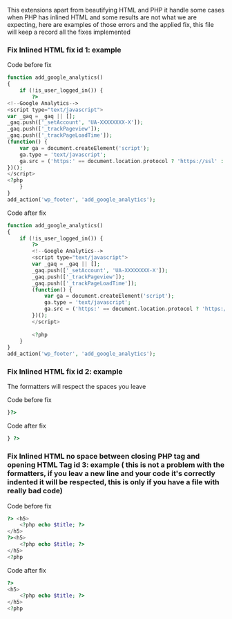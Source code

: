 This extensions apart from beautifying HTML and PHP it handle some cases when PHP has inlined HTML and some results are not what we are expecting, here are examples of those errors and the applied fix, this file will keep a record all the fixes implemented

### Fix Inlined HTML fix id 1: example

Code before fix

```php
function add_google_analytics()
{
    if (!is_user_logged_in()) {
        ?>
<!--Google Analytics-->
<script type="text/javascript">
var _gaq = _gaq || [];
_gaq.push(['_setAccount', 'UA-XXXXXXXX-X']);
_gaq.push(['_trackPageview']);
_gaq.push(['_trackPageLoadTime']);
(function() {
    var ga = document.createElement('script');
    ga.type = 'text/javascript';
    ga.src = ('https:' == document.location.protocol ? 'https://ssl' : 'http://www') + '.google-analytics.com/ga.js';
})();
</script>        
<?php
    }
}
add_action('wp_footer', 'add_google_analytics');
```

Code after fix

```php
function add_google_analytics()
{
    if (!is_user_logged_in()) {
        ?>
        <!--Google Analytics-->
        <script type="text/javascript">
        var _gaq = _gaq || [];
        _gaq.push(['_setAccount', 'UA-XXXXXXXX-X']);
        _gaq.push(['_trackPageview']);
        _gaq.push(['_trackPageLoadTime']);
        (function() {
            var ga = document.createElement('script');
            ga.type = 'text/javascript';
            ga.src = ('https:' == document.location.protocol ? 'https://ssl' : 'http://www') + '.google-analytics.com/ga.js';
        })();
        </script>
        
        <?php
    }
}
add_action('wp_footer', 'add_google_analytics');
```


### Fix Inlined HTML fix id 2: example
The formatters will respect the spaces you leave

Code before fix
```php
}?>
```

Code after fix
```php
} ?>
```


### Fix Inlined HTML no space between closing PHP tag and opening HTML Tag id 3: example ( this is not a problem with the formatters, if you leav a new line and your code it's correctly indented it will be respected, this is only if you have a file with really bad code)

Code before fix
```php
?> <h5>
    <?php echo $title; ?>
</h5>
?><h5>
    <?php echo $title; ?>
</h5>
<?php
```

Code after fix
```php
?>
<h5>
    <?php echo $title; ?>
</h5>
<?php
```